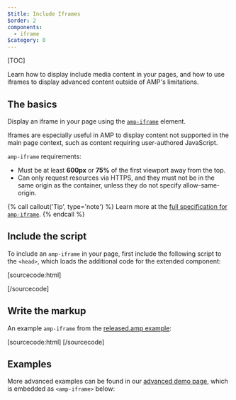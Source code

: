 ```yaml
---
$title: Include Iframes
$order: 2
components:
  - iframe
$category: 0
---
```

[TOC]

Learn how to display include media content in your pages, and how to use iframes
to display advanced content outside of AMP's limitations.

## The basics

Display an iframe in your page using the
[`amp-iframe`](/docs/reference/components/amp-iframe.html) element.

Iframes are especially useful in AMP to display content not supported in the
main page context, such as content requiring user-authored JavaScript.

`amp-iframe` requirements:

* Must be at least **600px** or **75%** of the first viewport away from the top.
* Can only request resources via HTTPS, and they must not be in the same origin
  as the container, unless they do not specify allow-same-origin.

{% call callout('Tip', type='note') %}
Learn more at the [full specification for <code>amp-iframe</code>](/docs/reference/components/amp-iframe.html).
{% endcall %}

## Include the script

To include an `amp-iframe` in your page,
first include the following script to the `<head>`, which loads the additional
code for the extended component:

[sourcecode:html]
<script async custom-element="amp-iframe"
  src="https://cdn.ampproject.org/v0/amp-iframe-0.1.js"></script>
[/sourcecode]

## Write the markup

An example `amp-iframe` from the
[released.amp example](https://github.com/ampproject/amphtml/blob/master/examples/released.amp.html):

[sourcecode:html]
<amp-iframe width=300 height=300
    sandbox="allow-scripts allow-same-origin allow-popups allow-popups-to-escape-sandbox"
    layout="responsive"
    frameborder="0"
    src="https://www.google.com/maps/embed/v1/place?key=AIzaSyDG9YXIhKBhqclZizcSzJ0ROiE0qgVfwzI&q=Alameda,%20CA">
</amp-iframe>
[/sourcecode]

## Examples

More advanced examples can be found in our [advanced demo page](https://ampbyexample.com/components/amp-iframe/), which is embedded
as `<amp-iframe>` below:

<amp-iframe width=300 height=300
    sandbox="allow-scripts allow-same-origin"
    layout="responsive"
    frameborder="0"
    src="https://ampbyexample.com/components/amp-iframe/embed">
</amp-iframe>